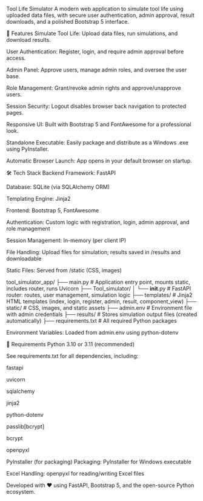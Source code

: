 Tool Life Simulator
A modern web application to simulate tool life using uploaded data files, with secure user authentication, admin approval, result downloads, and a polished Bootstrap 5 interface.

🚀 Features
Simulate Tool Life: Upload data files, run simulations, and download results.

User Authentication: Register, login, and require admin approval before access.

Admin Panel: Approve users, manage admin roles, and oversee the user base.

Role Management: Grant/revoke admin rights and approve/unapprove users.

Session Security: Logout disables browser back navigation to protected pages.

Responsive UI: Built with Bootstrap 5 and FontAwesome for a professional look.

Standalone Executable: Easily package and distribute as a Windows .exe using PyInstaller.

Automatic Browser Launch: App opens in your default browser on startup.

🛠️ Tech Stack
Backend Framework: FastAPI

Database: SQLite (via SQLAlchemy ORM)

Templating Engine: Jinja2

Frontend: Bootstrap 5, FontAwesome

Authentication: Custom logic with registration, login, admin approval, and role management

Session Management: In-memory (per client IP)

File Handling: Upload files for simulation; results saved in /results and downloadable

Static Files: Served from /static (CSS, images)

tool_simulator_app/
├── main.py                  # Application entry point, mounts static, includes router, runs Uvicorn
├── Tool_simulator/
│   └── __init__.py          # FastAPI router: routes, user management, simulation logic
├── templates/               # Jinja2 HTML templates (index, login, register, admin, result, component_view)
├── static/                  # CSS, images, and static assets
├── admin.env                # Environment file with admin credentials
├── results/                 # Stores simulation output files (created automatically)
├── requirements.txt         # All required Python packages


Environment Variables: Loaded from admin.env using python-dotenv

📝 Requirements
Python 3.10 or 3.11 (recommended)

See requirements.txt for all dependencies, including:

fastapi

uvicorn

sqlalchemy

jinja2

python-dotenv

passlib[bcrypt]

bcrypt

openpyxl

PyInstaller (for packaging)
Packaging: PyInstaller for Windows executable

Excel Handling: openpyxl for reading/writing Excel files

Developed with ❤️ using FastAPI, Bootstrap 5, and the open-source Python ecosystem.
